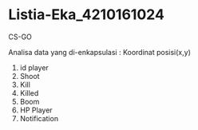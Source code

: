 # Listia-Eka_4210161024

CS-GO

Analisa data yang di-enkapsulasi :
Koordinat posisi(x,y)
1. id player
2. Shoot
3. Kill
4. Killed
5. Boom
6. HP Player
7. Notification
